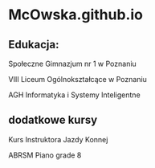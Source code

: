 # McOwska.github.io



## Edukacja: ## 
Społeczne Gimnazjum nr 1 w Poznaniu 

VIII Liceum Ogólnokształcące w Poznaniu

AGH Informatyka i Systemy Inteligentne

## dodatkowe kursy
Kurs Instruktora Jazdy Konnej

ABRSM Piano grade 8


